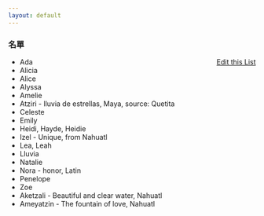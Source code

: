 ```yaml
---
layout: default
---
```


<h3>
<a id="a-list-of-names" class="anchor" href="#a-list-of-names" aria-hidden="true"><span class="octicon octicon-link"></span></a>名單</h3>
<a href="https://github.com/Strangehill/names/edit/gh-pages/index.md" style="float:right;">Edit this List</a>


- Ada
- Alicia
- Alice
- Alyssa
- Amelie
- Atziri - lluvia de estrellas, Maya, source: Quetita
- Celeste
- Emily
- Heidi, Hayde, Heidie
- Izel - Unique, from Nahuatl
- Lea, Leah
- Lluvia
- Natalie
- Nora - honor, Latin
- Penelope
- Zoe
- Aketzali - Beautiful and clear water, Nahuatl
- Ameyatzin - The fountain of love, Nahuatl
